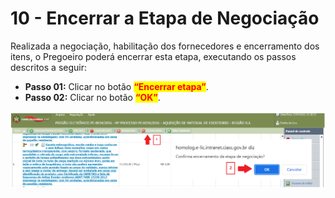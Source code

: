 # 10 - Encerrar a Etapa de Negociação

Realizada a negociação, habilitação dos fornecedores e encerramento dos itens, o Pregoeiro poderá encerrar esta etapa, executando os passos descritos a seguir:

* **Passo 01:** Clicar no botão <mark style="color:red;">**“Encerrar etapa”**</mark>.
* **Passo 02:** Clicar no botão <mark style="color:red;">**“OK”**</mark>.

![](<../../.gitbook/assets/image (3) (1).png>)
